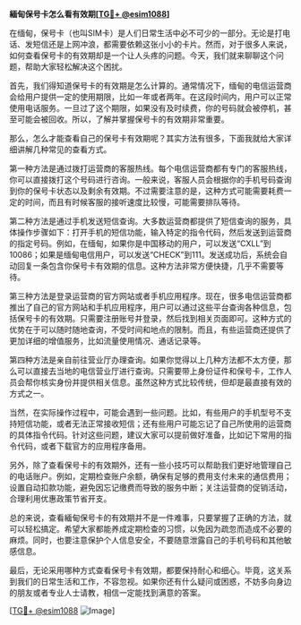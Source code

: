 **緬甸保号卡怎么看有效期[[TG💪+ @esim1088](https://t.me/s/esim1088)]**

在缅甸，保号卡（也叫SIM卡）是人们日常生活中必不可少的一部分。无论是打电话、发短信还是上网冲浪，都需要依赖这张小小的卡片。然而，对于很多人来说，如何查看保号卡的有效期却是一个让人头疼的问题。今天，我们就来聊聊这个问题，帮助大家轻松解决这个困扰。

首先，我们得知道保号卡的有效期是怎么计算的。通常情况下，缅甸的电信运营商会给用户提供一定的使用期限，比如一年或者两年。在这段时间内，用户可以正常使用电话服务。一旦过了这个期限，如果没有及时续费，你的号码就会被停机，甚至可能会被回收。所以，了解并掌握保号卡的有效期非常重要。

那么，怎么才能查看自己的保号卡有效期呢？其实方法有很多，下面我就给大家详细讲解几种常见的查看方式。

第一种方法是通过拨打运营商的客服热线。每个电信运营商都有专门的客服热线，你可以直接拨打这个号码进行咨询。一般来说，客服人员会根据你的手机号码查询到你的保号卡状态以及剩余有效期。不过需要注意的是，这种方式可能需要耗费一定的时间，而且有时候客服的接听速度比较慢，可能需要排队等待。

第二种方法是通过手机发送短信查询。大多数运营商都提供了短信查询的服务，具体操作步骤如下：打开手机的短信功能，输入特定的指令代码，然后发送到运营商的指定号码。例如，在缅甸，如果你是中国移动的用户，可以发送“CXLL”到10086；如果是缅甸电信用户，可以发送“CHECK”到111。发送成功后，系统会自动回复一条包含你保号卡有效期的信息。这种方法非常方便快捷，几乎不需要等待。

第三种方法是登录运营商的官方网站或者手机应用程序。现在，很多电信运营商都推出了自己的官方网站和手机应用程序，用户可以通过这些平台查询各种信息，包括保号卡的有效期。只需要注册账号并登录，然后找到相关页面即可。这种方式的优势在于可以随时随地查询，不受时间和地点的限制。而且，有些运营商还提供了更加详细的增值服务，比如流量使用情况、通话记录等。

第四种方法是亲自前往营业厅办理查询。如果你觉得以上几种方法都不太方便，那么可以直接去当地的电信营业厅进行查询。只需要带上身份证件和保号卡，工作人员会帮你核实身份并提供相关信息。虽然这种方式比较传统，但却是最直接有效的方式之一。

当然，在实际操作过程中，可能会遇到一些问题。比如，有些用户的手机型号不支持短信功能，或者无法正常接收短信；还有些用户可能忘记了自己所使用的运营商的具体指令代码。针对这些问题，建议大家可以提前做好准备，比如记下常用的指令代码，或者下载官方的应用程序备用。

另外，除了查看保号卡的有效期外，还有一些小技巧可以帮助我们更好地管理自己的电话账户。例如，定期检查账户余额，确保有足够的费用支付未来的通信费用；设置自动扣款功能，避免因忘记缴费而导致的服务中断；关注运营商的促销活动，合理利用优惠政策节省开支。

总的来说，查看緬甸保号卡的有效期并不是一件难事，只要掌握了正确的方法，就可以轻松搞定。希望大家都能养成定期检查的习惯，以免因为疏忽而造成不必要的麻烦。同时，也要注意保护个人信息安全，不要随意泄露自己的手机号码和其他敏感信息。

最后，无论采用哪种方式查看保号卡有效期，都要保持耐心和细心。毕竟，这关系到我们的日常生活和工作，不容忽视。如果你还有什么疑问或困惑，不妨多向身边的朋友或者专业人士请教，相信一定能找到满意的答案。

[[TG💪+ @esim1088](https://t.me/s/esim1088) ![Image](https://i.postimg.cc/4NQfJmqS/Snipaste-2025-05-13-00-14-12.png)]
